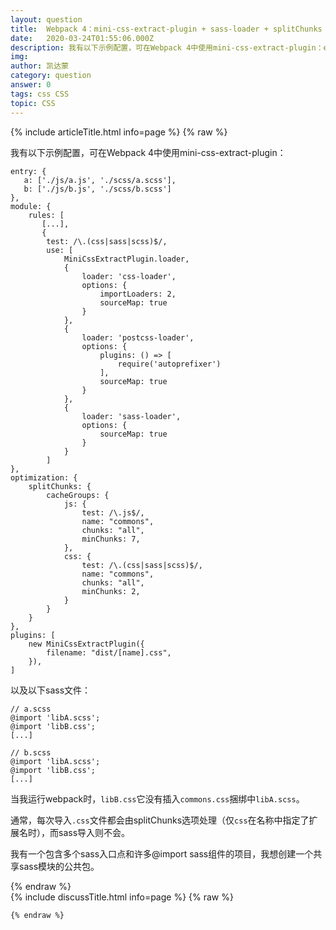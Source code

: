 ```yaml
---
layout: question
title:  Webpack 4：mini-css-extract-plugin + sass-loader + splitChunks
date:   2020-03-24T01:55:06.000Z
description: 我有以下示例配置，可在Webpack 4中使用mini-css-extract-plugin：entry  {   a  \['./js/a.js',...
img: 
author: 凯达蒙
category: question
answer: 0
tags: css CSS
topic: CSS
---
```

<div class="article-root">
  <div class="article">
    {% include articleTitle.html info=page %}
    {% raw %}
    <div class="article-content"><p><font style="vertical-align: inherit;"><font style="vertical-align: inherit;">我有以下示例配置，可在Webpack 4中使用mini-css-extract-plugin：</font></font></p>

<pre><code>entry: {<font></font>
   a: ['./js/a.js', './scss/a.scss'],<font></font>
   b: ['./js/b.js', './scss/b.scss']<font></font>
},<font></font>
module: {<font></font>
    rules: [<font></font>
       [...],<font></font>
       {<font></font>
        test: /\.(css|sass|scss)$/,<font></font>
        use: [<font></font>
            MiniCssExtractPlugin.loader,<font></font>
            {<font></font>
                loader: 'css-loader',<font></font>
                options: {<font></font>
                    importLoaders: 2,<font></font>
                    sourceMap: true<font></font>
                }<font></font>
            },<font></font>
            {<font></font>
                loader: 'postcss-loader',<font></font>
                options: {<font></font>
                    plugins: () =&gt; [<font></font>
                        require('autoprefixer')<font></font>
                    ],<font></font>
                    sourceMap: true<font></font>
                }<font></font>
            },<font></font>
            {<font></font>
                loader: 'sass-loader',<font></font>
                options: {<font></font>
                    sourceMap: true<font></font>
                }<font></font>
            }<font></font>
        ]<font></font>
},<font></font>
optimization: {<font></font>
    splitChunks: {<font></font>
        cacheGroups: {<font></font>
            js: {<font></font>
                test: /\.js$/,<font></font>
                name: "commons",<font></font>
                chunks: "all",<font></font>
                minChunks: 7,<font></font>
            },<font></font>
            css: {<font></font>
                test: /\.(css|sass|scss)$/,<font></font>
                name: "commons",<font></font>
                chunks: "all",<font></font>
                minChunks: 2,<font></font>
            }<font></font>
        }<font></font>
    }<font></font>
},<font></font>
plugins: [<font></font>
    new MiniCssExtractPlugin({<font></font>
        filename: "dist/[name].css",<font></font>
    }),<font></font>
]<font></font>
</code></pre>

<p><font style="vertical-align: inherit;"><font style="vertical-align: inherit;">以及以下sass文件：</font></font></p>

<pre><code>// a.scss<font></font>
@import 'libA.scss';<font></font>
@import 'libB.css';<font></font>
[...] <font></font>
<font></font>
// b.scss<font></font>
@import 'libA.scss';<font></font>
@import 'libB.css';<font></font>
[...]<font></font>
</code></pre>

<p><font style="vertical-align: inherit;"><font style="vertical-align: inherit;">当我运行webpack时，</font></font><code>libB.css</code><font style="vertical-align: inherit;"><font style="vertical-align: inherit;">它没有插入</font></font><code>commons.css</code><font style="vertical-align: inherit;"><font style="vertical-align: inherit;">捆绑中</font></font><code>libA.scss</code><font style="vertical-align: inherit;"><font style="vertical-align: inherit;">。</font></font></p>

<p><font style="vertical-align: inherit;"><font style="vertical-align: inherit;">通常，每次导入</font></font><code>.css</code><font style="vertical-align: inherit;"><font style="vertical-align: inherit;">文件都会由splitChunks选项处理（仅</font></font><code>css</code><font style="vertical-align: inherit;"><font style="vertical-align: inherit;">在名称中指定了</font><font style="vertical-align: inherit;">扩展</font><font style="vertical-align: inherit;">名时），而sass导入则不会。</font></font></p>

<p><font style="vertical-align: inherit;"><font style="vertical-align: inherit;">我有一个包含多个sass入口点和许多@import sass组件的项目，我想创建一个共享sass模块的公共包。</font></font></p></div>
    {% endraw %}
  </div>

  <div class="discuss-wrapper">
    {% include discussTitle.html info=page %}
    {% raw %}
    
    {% endraw %}
  </div>
<div>
